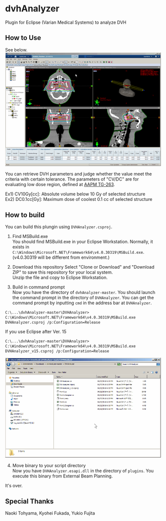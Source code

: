 # dvhAnalyzer

Plugin for Eclipse (Varian Medical Systems) to analyze DVH

## How to Use

See below.
![操作方法](img/Movie.gif)

You can retrieve DVH parameters and judge whether the value meet the criteria with certain tolerance.
The parameters of "CV/DC" are for evaluating low dose region, defined at [AAPM TG-263](https://www.aapm.org/pubs/reports/RPT_263_Supplemental/default.asp).

Ex1) CV10Gy[cc]: Absolute volume below 10 Gy of selected structure  
Ex2) DC0.1cc[Gy]: Maximum dose of coolest 0.1 cc of selected structure

## How to build

You can build this plungin using `DVHAnalyzer.csproj`.

1. Find MSBuild.exe  
You should find MSBuild.exe in your Eclipse Workstation.
Normally, it exists in `C:\Windows\Microsoft.NET\Framework64\v4.0.30319\MSBuild.exe`. 
(v4.0.30319 will be different from environment.)

2. Download this repository 
Select "Clone or Download" and "Download ZIP" to save this repository for your local system.  
Unzip the file and copy to Eclipse Workstation.

3. Build in command prompt  
Now you have the directory of `dvhAnalyzer-master`.
You should launch the command prompt in the directory of `DVHAnalyzer`.
You can get the command prompt by inputting `cmd` in the address bar at `DVHAnalyzer`.

~~~Batchfile
C:\...\dvhAnalyzer-master\DVHAnalyzer> C:\Windows\Microsoft.NET\Framework64\v4.0.30319\MSBuild.exe DVHAnalyzer.csproj /p:Configuration=Release
~~~

If you use Eclipse after Ver. 15

~~~Batchfile
C:\...\dvhAnalyzer-master\DVHAnalyzer> C:\Windows\Microsoft.NET\Framework64\v4.0.30319\MSBuild.exe DVHAnalyzer_v15.csproj /p:Configuration=Release
~~~

![cmd](img/Movie2.gif)

4. Move binary to your script directory  
Now you have `DVHAnalyzer.esapi.dll` in the directory of `plugins`.
You execute this binary from External Beam Planning.


It's over.

## Special Thanks

Naoki Tohyama, Kyohei Fukada, Yukio Fujita